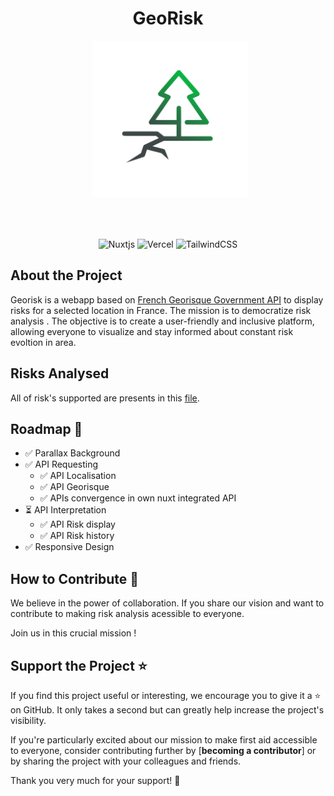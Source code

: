 <div align="center">
  
  # GeoRisk
  &nbsp;
    <img src="./assets/svg/ico.svg" style="width: 250px; height: auto; margin-bottom: 50px;"> 
    
    
![Nuxtjs](https://img.shields.io/badge/Nuxt-002E3B?style=for-the-badge&logo=nuxtdotjs&logoColor=#00DC82)
![Vercel](https://img.shields.io/badge/vercel-%23000000.svg?style=for-the-badge&logo=vercel&logoColor=white)
![TailwindCSS](https://img.shields.io/badge/tailwindcss-%2338B2AC.svg?style=for-the-badge&logo=tailwind-css&logoColor=white)

</div>

## About the Project

Georisk is a webapp based on [French Georisque Government API](https://api.gouv.fr/les-api/api-georisques) to display risks for a selected location in France. The mission is to democratize risk analysis . The objective is to create a user-friendly and inclusive platform, allowing everyone to visualize and stay informed about constant risk evoltion in area.

## Risks Analysed

All of risk's supported are presents in this [file](RISKS.md).

## Roadmap 🎯

- ✅ Parallax Background
- ✅ API Requesting
  - ✅ API Localisation
  - ✅ API Georisque
  - ✅ APIs convergence in own nuxt integrated API
- ⏳ API Interpretation
  - ✅ API Risk display
  - ✅ API Risk history
- ✅ Responsive Design

## How to Contribute 🤝

We believe in the power of collaboration. If you share our vision and want to contribute to making risk analysis acessible to everyone.

Join us in this crucial mission !

## Support the Project ⭐

If you find this project useful or interesting, we encourage you to give it a ⭐️ on GitHub. It only takes a second but can greatly help increase the project's visibility.

If you're particularly excited about our mission to make first aid accessible to everyone, consider contributing further by [**becoming a contributor**] or by sharing the project with your colleagues and friends.

Thank you very much for your support! 🌟
